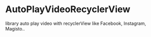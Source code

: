 # AutoPlayVideoRecyclerView
library auto play video with recyclerView like Facebook, Instagram, Magisto..
